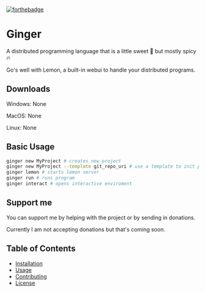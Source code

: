 [![forthebadge](https://forthebadge.com/images/featured/featured-built-with-love.svg)](https://forthebadge.com)

# Ginger

A distributed programming language that is a little sweet 🍬 but mostly spicy 🔥

Go's well with Lemon, a built-in webui to handle your distributed programs.

## Downloads

Windows: None

MacOS:   None

Linux:   None


## Basic Usage

```bash
ginger new MyProject # creates new project
ginger new MyProject --template git_repo_uri # use a template to init project
ginger lemon # starts lemon server
ginger run # runs program
ginger interact # opens interactive enviroment
```

## Support me

You can support me by helping with the project or by sending in donations.

Currently I am not accepting donations but that's coming soon.

## Table of Contents
- [Installation](#installation)
- [Usage](#usage)
- [Contributing](#contributing)
- [License](#license)